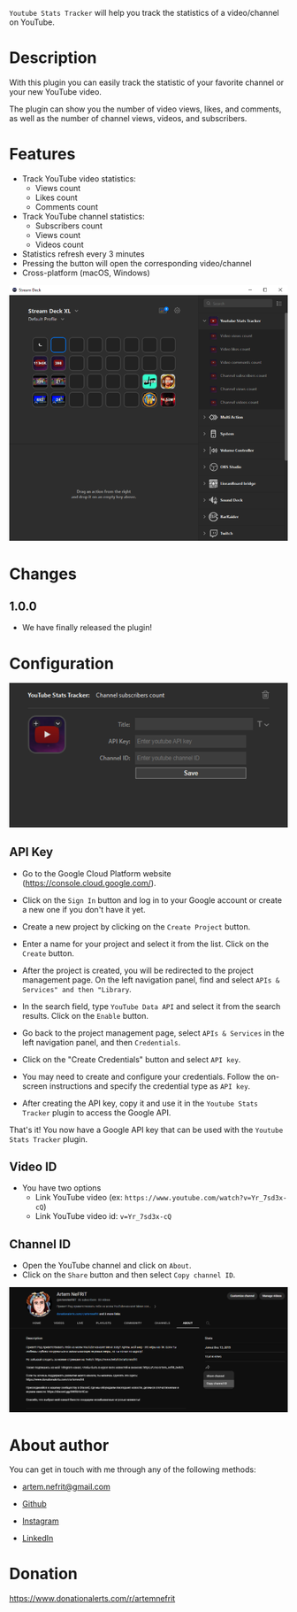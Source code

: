 `Youtube Stats Tracker` will help you track the statistics of a video/channel on YouTube.


# Description

With this plugin you can easily track the statistic of your favorite channel or your new YouTube video. 

The plugin can show you the number of video views, likes, and comments, as well as the number of channel views, videos, and subscribers.


# Features

- Track YouTube video statistics:
    - Views count
    - Likes count
    - Comments count
- Track YouTube channel statistics:
    - Subscribers count
    - Views count
    - Videos count
- Statistics refresh every 3 minutes
- Pressing the button will open the corresponding video/channel
- Cross-platform (macOS, Windows)

![](screenshot.png)

# Changes
## 1.0.0
* We have finally released the plugin!

# Configuration

![](screenshot3.png)

## API Key

- Go to the Google Cloud Platform website (https://console.cloud.google.com/).

- Click on the `Sign In` button and log in to your Google account or create a new one if you don't have it yet.

- Create a new project by clicking on the `Create Project` button.

- Enter a name for your project and select it from the list. Click on the `Create` button.

- After the project is created, you will be redirected to the project management page. On the left navigation panel, find and select `APIs & Services" and then "Library`.

- In the search field, type `YouTube Data API` and select it from the search results. Click on the `Enable` button.

- Go back to the project management page, select `APIs & Services` in the left navigation panel, and then `Credentials`.

- Click on the "Create Credentials" button and select `API key`.

- You may need to create and configure your credentials. Follow the on-screen instructions and specify the credential type as `API key`.

- After creating the API key, copy it and use it in the `Youtube Stats Tracker` plugin to access the Google API.


That's it! You now have a Google API key that can be used with the `Youtube Stats Tracker` plugin.


## Video ID

- You have two options
  - Link YouTube video (ex: `https://www.youtube.com/watch?v=Yr_7sd3x-cQ`)
  - Link YouTube video id: `v=Yr_7sd3x-cQ`

## Channel ID

- Open the YouTube channel and click on `About`.
- Click on the `Share` button and then select `Copy channel ID`.

![](screenshot2.png)


# About author

You can get in touch with me through any of the following methods:

- artem.nefrit@gmail.com

- [Github](https://github.com/ArtemNeFRiT)

- [Instagram](https://instagram.com/artem_nefrit?igshid=MjEwN2IyYWYwYw)

- [LinkedIn](https://www.linkedin.com/in/artem-nefrit-a92851273/)


# Donation

https://www.donationalerts.com/r/artemnefrit
